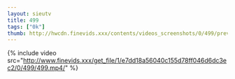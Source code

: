 ```yaml
--- 
layout: sieutv
title: 499
tags: ["0k"]
thumb: http://hwcdn.finevids.xxx/contents/videos_screenshots/0/499/preview.mp4.jpg
---
```

{% include video src="http://www.finevids.xxx/get_file/1/e7dd18a56040c155d78ff046d6dc3ec2/0/499/499.mp4/" %} 
